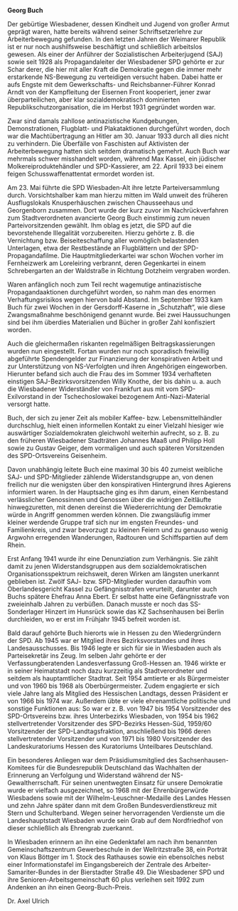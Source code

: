 **Georg Buch**

Der gebürtige Wiesbadener, dessen Kindheit und Jugend von großer Armut
geprägt waren, hatte bereits während seiner Schriftsetzerlehre zur
Arbeiterbewegung gefunden. In den letzten Jahren der Weimarer Republik
ist er nur noch aushilfsweise beschäftigt und schließlich arbeitslos
gewesen. Als einer der Anführer der Sozialistischen Arbeiterjugend (SAJ)
sowie seit 1928 als Propagandaleiter der Wiesbadener SPD gehörte er zur
Schar derer, die hier mit aller Kraft die Demokratie gegen die immer
mehr erstarkende NS-Bewegung zu verteidigen versucht haben. Dabei hatte
er aufs Engste mit dem Gewerkschafts- und Reichsbanner-Führer Konrad
Arndt von der Kampfleitung der Eisernen Front kooperiert, jener zwar
überparteilichen, aber klar sozialdemokratisch dominierten
Republikschutzorganisation, die im Herbst 1931 gegründet worden war.

Zwar sind damals zahllose antinazistische Kundgebungen, Demonstrationen,
Flugblatt- und Plakataktionen durchgeführt worden, doch war die
Machtübertragung an Hitler am 30. Januar 1933 durch all dies nicht zu
verhindern. Die Überfälle von Faschisten auf Aktivisten der
Arbeiterbewegung hatten sich seitdem dramatisch gemehrt. Auch Buch war
mehrmals schwer misshandelt worden, während Max Kassel, ein jüdischer
Molkereiproduktehändler und SPD-Kassierer, am 22. April 1933 bei einem
feigen Schusswaffenattentat ermordet worden ist.

Am 23. Mai führte die SPD Wiesbaden-Alt ihre letzte Parteiversammlung
durch. Vorsichtshalber kam man hierzu mitten im Wald unweit des früheren
Ausflugslokals Knusperhäuschen zwischen Chausseehaus und Georgenborn
zusammen. Dort wurde der kurz zuvor im Nachrückverfahren zum
Stadtverordneten avancierte Georg Buch einstimmig zum neuen
Parteivorsitzenden gewählt. Ihm oblag es jetzt, die SPD auf die
bevorstehende Illegalität vorzubereiten. Hierzu gehörte z. B. die
Vernichtung bzw. Beiseiteschaffung aller womöglich belastenden
Unterlagen, etwa der Restbestände an Flugblättern und der
SPD-Propagandafilme. Die Hauptmitgliederkartei war schon Wochen vorher
im Fernheizwerk am Loreleiring verbrannt, deren Gegenkartei in einem
Schrebergarten an der Waldstraße in Richtung Dotzheim vergraben worden.

Waren anfänglich noch zum Teil recht wagemutige antinazistische
Propagandaaktionen durchgeführt worden, so nahm man des enormen
Verhaftungsrisikos wegen hiervon bald Abstand. Im September 1933 kam
Buch für zwei Wochen in der Gersdorff-Kaserne in „Schutzhaft“, wie diese
Zwangsmaßnahme beschönigend genannt wurde. Bei zwei Haussuchungen sind
bei ihm überdies Materialien und Bücher in großer Zahl konfisziert
worden.

Auch die gleichermaßen riskanten regelmäßigen Beitragskassierungen
wurden nun eingestellt. Fortan wurden nur noch sporadisch freiwillig
abgeführte Spendengelder zur Finanzierung der konspirativen Arbeit und
zur Unterstützung von NS-Verfolgten und ihren Angehörigen eingeworben.
Hierunter befand sich auch die Frau des im Sommer 1934 verhafteten
einstigen SAJ-Bezirksvorsitzenden Willy Knothe, der bis dahin u. a. auch
die Wiesbadener Widerständler von Frankfurt aus mit vom SPD-Exilvorstand
in der Tschechoslowakei bezogenem Anti-Nazi-Material versorgt hatte.

Buch, der sich zu jener Zeit als mobiler Kaffee- bzw.
Lebensmittelhändler durchschlug, hielt einen informellen Kontakt zu
einer Vielzahl hiesiger wie auswärtiger Sozialdemokraten gleichwohl
weiterhin aufrecht, so z. B. zu den früheren Wiesbadener Stadträten
Johannes Maaß und Philipp Holl sowie zu Gustav Geiger, dem vormaligen
und auch späteren Vorsitzenden des SPD-Ortsvereins Geisenheim.

Davon unabhängig leitete Buch eine maximal 30 bis 40 zumeist weibliche
SAJ- und SPD-Mitglieder zählende Widerstandsgruppe an, von denen
freilich nur die wenigsten über den konspirativen Hintergrund ihres
Agierens informiert waren. In der Hauptsache ging es ihm darum, einen
Kernbestand verlässlicher Genossinnen und Genossen über die widrigen
Zeitläufte hinwegzuretten, mit denen dereinst die Wiedererrichtung der
Demokratie würde in Angriff genommen werden können. Die zwangsläufig
immer kleiner werdende Gruppe traf sich nur im engsten Freundes- und
Familienkreis, und zwar bevorzugt zu kleinen Feiern und zu genauso wenig
Argwohn erregenden Wanderungen, Radtouren und Schiffspartien auf dem
Rhein.

Erst Anfang 1941 wurde ihr eine Denunziation zum Verhängnis. Sie zählt
damit zu jenen Widerstandsgruppen aus dem sozialdemokratischen
Organisationsspektrum reichsweit, deren Wirken am längsten unerkannt
geblieben ist. Zwölf SAJ- bzw. SPD-Mitglieder wurden daraufhin vom
Oberlandesgericht Kassel zu Gefängnisstrafen verurteilt, darunter auch
Buchs spätere Ehefrau Anna Ebert. Er selbst hatte eine Gefängnisstrafe
von zweieinhalb Jahren zu verbüßen. Danach musste er noch das
SS-Sonderlager Hinzert im Hunsrück sowie das KZ Sachsenhausen bei Berlin
durchleiden, wo er erst im Frühjahr 1945 befreit worden ist.

Bald darauf gehörte Buch hierorts wie in Hessen zu den Wiedergründern
der SPD. Ab 1945 war er Mitglied ihres Bezirksvorstandes und ihres
Landesausschusses. Bis 1946 legte er sich für sie in Wiesbaden auch als
Parteisekretär ins Zeug. Im selben Jahr gehörte er der
Verfassungberatenden Landesverfassung Groß-Hessen an. 1946 wirkte er in
seiner Heimatstadt noch dazu kurzzeitig als Stadtverordneter und seitdem
als hauptamtlicher Stadtrat. Seit 1954 amtierte er als Bürgermeister und
von 1960 bis 1968 als Oberbürgermeister. Zudem engagierte er sich viele
Jahre lang als Mitglied des Hessischen Landtags, dessen Präsident er von
1966 bis 1974 war. Außerdem übte er viele ehrenamtliche politische und
sonstige Funktionen aus: So war er z. B. von 1947 bis 1954 Vorsitzender
des SPD-Ortsvereins bzw. ihres Unterbezirks Wiesbaden, von 1954 bis 1962
stellvertretender Vorsitzender des SPD-Bezirks Hessen-Süd, 1959/60
Vorsitzender der SPD-Landtagsfraktion, anschließend bis 1966 deren
stellvertretender Vorsitzender und von 1971 bis 1980 Vorsitzender des
Landeskuratoriums Hessen des Kuratoriums Unteilbares Deutschland.

Ein besonderes Anliegen war dem Präsidiumsmitglied des
Sachsenhausen-Komitees für die Bundesrepublik Deutschland das Wachhalten
der Erinnerung an Verfolgung und Widerstand während der
NS-Gewaltherrschaft. Für seinen unentwegten Einsatz für unsere
Demokratie wurde er vielfach ausgezeichnet, so 1968 mit der
Ehrenbürgerwürde Wiesbadens sowie mit der Wilhelm-Leuschner-Medaille des
Landes Hessen und zehn Jahre später dann mit dem Großen
Bundesverdienstkreuz mit Stern und Schulterband. Wegen seiner
hervorragenden Verdienste um die Landeshauptstadt Wiesbaden wurde sein
Grab auf dem Nordfriedhof von dieser schließlich als Ehrengrab
zuerkannt.

In Wiesbaden erinnern an ihn eine Gedenktafel am nach ihm benannten
Gemeinschaftszentrum Gewerbeschule in der Wellritzstraße 38, ein Porträt
von Klaus Böttger im 1. Stock des Rathauses sowie ein ebensolches nebst
einer Informationstafel im Eingangsbereich der Zentrale des
Arbeiter-Samariter-Bundes in der Bierstadter Straße 49. Die Wiesbadener
SPD und ihre Senioren-Arbeitsgemeinschaft 60 plus verleihen seit 1992
zum Andenken an ihn einen Georg-Buch-Preis.

Dr. Axel Ulrich
